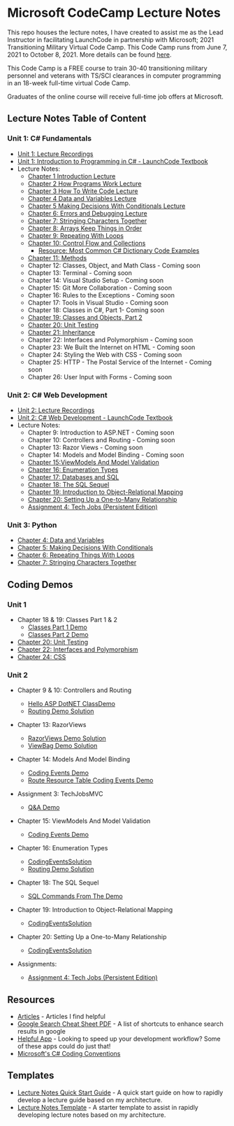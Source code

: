 # Microsoft CodeCamp Lecture Notes
This repo houses the lecture notes, I have created to assist me as the Lead Instructor in facilitating LaunchCode in partnership with Microsoft; 2021 Transitioning Military Virtual Code Camp. This Code Camp runs from June 7, 2021 to October 8, 2021. More details can be found [here](https://www.launchcode.org/training/microsoft-codecamp-2021).

This Code Camp is a FREE course to train 30-40 transitioning military personnel and veterans with TS/SCI clearances in computer programming in an 18-week full-time virtual Code Camp.

Graduates of the online course will receive full-time job offers at Microsoft.

## Lecture Notes Table of Content

### Unit 1: C# Fundamentals
* [Unit 1: Lecture Recordings](https://docs.google.com/spreadsheets/d/1YbKObBPJIyiqfBeFJOc_No4d9jgXdOAjKijANr75oCg/edit#gid=0)
* [Unit 1: Introduction to Programming in C# - LaunchCode Textbook](https://education.launchcode.org/intro-to-programming-csharp/index.html)
* Lecture Notes:
  * [Chapter 1 Introduction Lecture](./unit-1/chapter-1-introduction.md)
  * [Chapter 2 How Programs Work Lecture](./unit-1/chapter-2-how-programs-work.md)
  * [Chapter 3 How To Write Code Lecture](./unit-1/chapter-3-how-to-write-code.md)
  * [Chapter 4 Data and Variables Lecture](./unit-1/chapter-4-data-and-variables.md)
  * [Chapter 5 Making Decisions With Conditionals Lecture](./unit-1/chapter-5-making-decisions-with-conditionals.md)
  * [Chapter 6: Errors and Debugging Lecture](./unit-1/chapter-6-errors-and-debugging.md)
  * [Chapter 7: Stringing Characters Together](unit-1/chapter-7-stringing-characters-together.md)
  * [Chapter 8: Arrays Keep Things in Order](./unit-1/chapter-8-arrays-keep-things-in-order.md)
  * [Chapter 9: Repeating With Loops](./unit-1/chapter-9-repeating-with-loops.md)
  * [Chapter 10: Control Flow and Collections](./unit-1/chapter-10-control-flow-and-collections.md)
    * [Resource: Most Common C# Dictionary Code Examples](./unit-1/extras/dictionary-code-examples.md)
  * [Chapter 11: Methods](./unit-1/chapter-11-methods.md)
  * Chapter 12: Classes, Object, and Math Class  - Coming soon
  * Chapter 13: Terminal - Coming soon
  * Chapter 14: Visual Studio Setup - Coming soon
  * Chapter 15: Git More Collaboration - Coming soon
  * Chapter 16: Rules to the Exceptions - Coming soon
  * Chapter 17: Tools in Visual Studio - Coming soon
  * Chapter 18: Classes in C#, Part 1- Coming soon
  * [Chapter 19: Classes and Objects, Part 2 ](./unit-1/chapter-19-classes-and-objects-pt-2.md)
  * [Chapter 20: Unit Testing](./unit-1/chapter-20-unit-testing.md)
  * [Chapter 21: Inheritance](./unit-1/chapter-21-inheritance.md)
  * Chapter 22: Interfaces and Polymorphism - Coming soon
  * Chapter 23: We Built the Internet on HTML - Coming soon
  * Chapter 24: Styling the Web with CSS - Coming soon
  * Chapter 25: HTTP - The Postal Service of the Internet - Coming soon
  * Chapter 26: User Input with Forms - Coming soon

### Unit 2: C# Web Development
* [Unit 2: Lecture Recordings](https://docs.google.com/spreadsheets/d/1YbKObBPJIyiqfBeFJOc_No4d9jgXdOAjKijANr75oCg/edit?usp=sharing)
* [Unit 2: C# Web Development - LaunchCode Textbook](https://education.launchcode.org/csharp-web-development/index.html)
* Lecture Notes:
  * Chapter 9: Introduction to ASP.NET - Coming soon
  * Chapter 10: Controllers and Routing - Coming soon
  * Chapter 13: Razor Views - Coming soon
  * Chapter 14: Models and Model Binding - Coming soon
  * [Chapter 15:ViewModels And Model Validation](./unit-2/ch-15-viewmodels-and-model-validation.md)
  * [Chapter 16: Enumeration Types](./unit-2/ch-16-enumeration-types.md)
  * [Chapter 17: Databases and SQL](./unit-2/ch-17-databases-and-sql.md)
  * [Chapter 18: The SQL Sequel](./unit-2/ch-18-the-sql-sequel.md)
  * [Chapter 19: Introduction to Object-Relational Mapping](./unit-2/ch-19-intro-to-object-relational-mapping.md)
  * [Chapter 20: Setting Up a One-to-Many Relationship](./unit-2/ch-20-setting-up-a-one-to-many-relationship.md)
  * [Assignment 4: Tech Jobs (Persistent Edition)](./unit-2/assignment-demos/assignment-4/assignment-4-walkthrough.md)

### Unit 3: Python
* [Chapter 4: Data and Variables](./unit-3/ch-4-data-and-variables.md)
* [Chapter 5: Making Decisions With Conditionals](./unit-3/ch-5-making-decisions-with-conditionals.md)
* [Chapter 6: Repeating Things With Loops](./unit-3/ch-6-repeating-things-with-loops.md)
* [Chapter 7: Stringing Characters Together](./unit-3/ch-7-stringing-characters-together.md)
## Coding Demos
### Unit 1
* Chapter 18 & 19: Classes Part 1 & 2
  * [Classes Part 1 Demo](./unit-1/coding-demos/ch-18-and-19-classes/demo-classes-pt-1-solution)
  * [Classes Part 2 Demo](./unit-1/coding-demos/ch-18-and-19-classes/classes-pt-2-demo)
* [Chapter 20: Unit Testing](./unit-1/coding-demos/ch-20-unit-testing/)
* [Chapter 22: Interfaces and Polymorphism](./unit-1/coding-demos/ch-22-interface-polymorphism)
* [Chapter 24: CSS](./unit-1/coding-demos/ch-24-css)

### Unit 2
* Chapter 9 & 10: Controllers and Routing
  * [Hello ASP DotNET ClassDemo](./unit-2/coding-demos/ch-9-and-10-controllers-and-routing/HelloASPDotNETClassDemo)
  * [Routing Demo Solution](./unit-2/coding-demos/ch-9-and-10-controllers-and-routing/RoutingDemoSolution)
* Chapter 13: RazorViews
  * [RazorViews Demo Solution](./unit-2/coding-demos/ch-13-razor-views/RazorViewsDemoSolution)
  * [ViewBag Demo Solution](./unit-2/coding-demos/ch-13-razor-views/ViewBagDemoSolution)
* Chapter 14: Models And Model Binding
  * [Coding Events Demo](./unit-2/coding-demos/ch-14-models-and-model-binding/CodingEventsDemo)
  * [Route Resource Table Coding Events Demo](./unit-2/coding-demos/ch-14-models-and-model-binding/RouteResourceTableCodingEventsDemo)
* Assignment 3: TechJobsMVC
  * [Q&A Demo](./unit-2/coding-demos/assignment-demo/TechJobsMVC)
* Chapter 15: ViewModels And Model Validation
  * [Coding Events Demo](./unit-2/coding-demos/ch-15-viewmodels-and-model-validation/)
* Chapter 16: Enumeration Types
  * [CodingEventsSolution](./unit-2/coding-demos/ch-16-enumeration-types/CodingEventsSolution/)
  * [Routing Demo Solution](./unit-2/coding-demos/ch-16-enumeration-types/Enums/)
* Chapter 18: The SQL Sequel
  * [SQL Commands From The Demo](./unit-2/coding-demos/ch-18-the-sql-sequel/)
* Chapter 19: Introduction to Object-Relational Mapping
  * [CodingEventsSolution](./unit-2/coding-demos/ch-19-intro-to-object-relational-mapping/CodingEventsSolution/)
* Chapter 20: Setting Up a One-to-Many Relationship
  * [CodingEventsSolution](./unit-2/coding-demos/ch-20-setting-up-a-one-to-many-relationship/CodingEventsSolution/)

* Assignments:
  * [Assignment 4: Tech Jobs (Persistent Edition)](./unit-2/assignment-demos/assignment-4/TechJobsPersistent/)
## Resources
* [Articles](./resources/articles.md) - Articles I find helpful
* [Google Search Cheat Sheet PDF](./resources/google-search-cheat-sheet.md) - A list of shortcuts to enhance search results in google
* [Helpful App](resources/helpful-apps.md) - Looking to speed up your development workflow? Some of these apps could do just that!
* [Microsoft's C# Coding Conventions](./resources/microsofts-csharp-coding-conventions.md)

## Templates
* [Lecture Notes Quick Start Guide](./templates/lecture-quick-start.md) - A quick start guide on how to rapidly develop a lecture guide based on my architecture.
* [Lecture Notes Template](./templates/lecture-template.md) - A starter template to assist in rapidly developing lecture notes based on my architecture.
